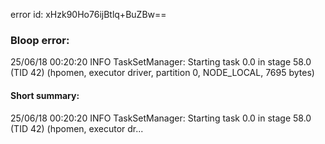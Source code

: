 error id: xHzk90Ho76ijBtlq+BuZBw==
### Bloop error:

25/06/18 00:20:20 INFO TaskSetManager: Starting task 0.0 in stage 58.0 (TID 42) (hpomen, executor driver, partition 0, NODE_LOCAL, 7695 bytes)
#### Short summary: 

25/06/18 00:20:20 INFO TaskSetManager: Starting task 0.0 in stage 58.0 (TID 42) (hpomen, executor dr...